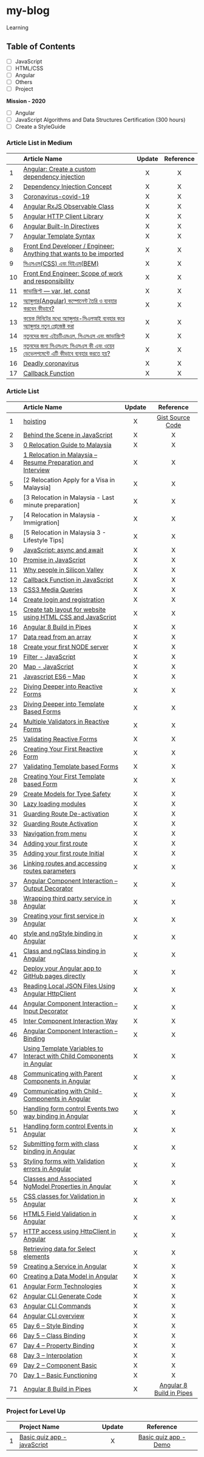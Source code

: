 # my-blog
Learning
## Table of Contents
- [ ] JavaScript
- [ ] HTML/CSS
- [ ] Angular
- [ ] Others
- [ ] Project

**Mission - 2020**
- [ ] Angular
- [ ] JavaScript Algorithms and Data Structures Certification (300 hours)
- [ ] Create a StyleGuide

### Article List in Medium

|  | Article Name   |      Update       |  Reference | 
|----------|:-------------|:------:|:------:|
| 1 | [Angular: Create a custom dependency injection](https://medium.com/@bipon68/angular-create-a-custom-dependency-injection-4fd50d84ef42) | X | X |
| 2 | [Dependency Injection Concept](https://medium.com/@bipon68/dependency-injection-concept-5c6604a778e6) | X | X |
| 3 | [Coronavirus-covid-19](https://bit.ly/3anqftc) | X | X |
| 4 | [Angular RxJS Observable Class](https://medium.com/@bipon68/angular-rxjs-observable-class-d037cc7ce318) | X | X |
| 5 | [Angular HTTP Client Library](https://medium.com/@bipon68/angular-http-client-library-4a305d99e4af) | X | X |
| 6 | [Angular Built-In Directives](https://medium.com/@bipon68/angular-built-in-directives-f2a4601faac6) | X | X |
| 7 | [Angular Template Syntax](https://medium.com/@bipon68/angular-template-syntax-bd54e4bcb035) | X | X |
| 8 | [Front End Developer / Engineer: Anything that wants to be imported](https://medium.com/@bipon68/front-end-developer-engineer-anything-that-wants-to-be-imported-e3032a984663) | X | X |
| 9 | [সিএসএস(CSS) এবং বিইএম(BEM)](https://bit.ly/2WRzXA0) | X | X |
| 10 | [Front End Engineer: Scope of work and responsibility](https://medium.com/@bipon68/front-end-engineer-scope-of-work-and-responsibility-a993230af3df) | X | X |
| 11 | [জাভাস্ক্রিপ্ট — var, let, const](https://bit.ly/2UNHCwV) | X | X |
| 12 | [অ্যাঙ্গুলার(Angular) কম্পোনেন্ট তৈরি ও ব্যবহার করবেন কীভাবে?](https://bit.ly/33UGWKa) | X | X |
| 13 | [কয়েক মিনিটের মধ্যে অ্যাঙ্গুলার-সিএলআই ব্যবহার করে অ্যাঙ্গুলার নতুন প্রোজেক্ট করা](https://bit.ly/2WQBFll) | X | X |
| 14 | [নতুনদের জন্য এইচটিএমএল, সিএসএস এবং জাভাস্ক্রিপ্ট](https://bit.ly/2xzblS0) | X | X |
| 15 | [নতুনদের জন্য সিএসএস: সিএসএস কী এবং ওয়েব ডেভেলপমেন্টে এটি কীভাবে ব্যবহার করতে হয়?](https://bit.ly/2UsGAHz) | X | X |
| 16 | [Deadly coronavirus](https://medium.com/@bipon68/deadly-coronavirus-3c5ccc714283) | X | X |
| 17 | [Callback Function](https://medium.com/@bipon68/functions-and-callbacks-cd55914817ec) | X | X |




### Article List

|  | Article Name   |      Update       |  Reference | 
|----------|:-------------|:------:|:------:|
| 1 | [hoisting](https://bipon.me/the-concept-of-hoisting-in-javascript/) | X | [Gist Source Code](https://gist.github.com/bipon68/d0f014931653b0629a16b143c538d8e4)|
| 2 | [Behind the Scene in JavaScript](https://bipon.me/behind-the-scene-in-javascript/) | X | X |
| 3 | [0 Relocation Guide to Malaysia](https://bipon.me/relocation/) | X | X |
| 4 | [1 Relocation in Malaysia – Resume Preparation and Interview](https://bipon.me/relocation-in-malaysia-resume-preparation-and-interview/) | X | X |
| 5 | [2 Relocation Apply for a Visa in Malaysia] | X | X |
| 6 | [3 Relocation in Malaysia - Last minute preparation] | X | X |
| 7 | [4 Relocation in Malaysia - Immigration] | X | X |
| 8 | [5 Relocation in Malaysia 3 - Lifestyle Tips] | X | X |
| 9 | [JavaScript: async and await](https://bipon.me/javascript-async-and-await/) | X | X |
| 10 | [Promise in JavaScript](https://bipon.me/promise-in-javascript/) | X | X |
| 11 | [Why people in Silicon Valley](https://bipon.me/why-people-in-silicon-valley-are-against-the-use-of-technology-for-children/) | X | X |
| 12 | [Callback Function in JavaScript](https://bipon.me/callback-function/) | X | X |
| 13 | [CSS3 Media Queries](https://bipon.me/css3-media-queries/) | X | X |
| 14 | [Create login and registration](https://bipon.me/create-login-and-registration-form-using-html-css-and-javascript/) | X | X |
| 15 | [Create tab layout for website using HTML CSS and JavaScript](https://bipon.me/create-tab-layout-for-website-using-html-css-and-javascript/) | X | X |
| 16 | [Angular 8 Build in Pipes](https://bipon.me/angular-8-build-in-pipes/) | X | X |
| 17 | [Data read from an array](https://bipon.me/date-read-from-an-array/) | X | X |
| 18 | [Create your first NODE server](https://bipon.me/create-your-first-node-server/) | X | X |
| 19 | [Filter - JavaScript](https://bipon.me/filter/) | X | X |
| 20 | [Map - JavaScript](https://bipon.me/map/) | X | X |
| 21 | [Javascript ES6 – Map](https://bipon.me/javascript-es6-map/) | X | X |
| 22 | [Diving Deeper into Reactive Forms](https://bipon.me/diving-deeper-into-reactive-forms/) | X | X |
| 23 | [Diving Deeper into Template Based Forms](https://bipon.me/diving-deeper-template-based-forms/)| X | X |
| 24 | [Multiple Validators in Reactive Forms](https://bipon.me/multiple-validators-in-reactive-forms/) | X | X |
| 25 | [Validating Reactive Forms](https://bipon.me/validating-reactive-forms/) | X | X |
| 26 | [Creating Your First Reactive Form](https://bipon.me/creating-your-first-reactive-form/) | X | X |
| 27 | [Validating Template based Forms](https://bipon.me/validating-template-based-forms/) | X | X |
| 28 | [Creating Your First Template based Form](https://bipon.me/creating-your-first-template-based-form/) | X | X |
| 29 | [Create Models for Type Safety](https://bipon.me/create-models-for-type-safety/) | X | X |
| 30 | [Lazy loading modules](https://bipon.me/lazy-loading-modules/) | X | X |
| 31 | [Guarding Route De-activation](https://bipon.me/guarding-route-de-activation/) | X | X |
| 32 | [Guarding Route Activation](https://bipon.me/guarding-route-activation/) | X | X |
| 33 | [Navigation from menu](https://bipon.me/navigation-from-menu/) | X | X |
| 34 | [Adding your first route](https://bipon.me/adding-your-first-route-2/) | X | X |
| 35 | [Adding your first route Initial](https://bipon.me/adding-your-first-route/) | X | X |
| 36 | [Linking routes and accessing routes parameters](https://bipon.me/linking-routes-and-accessing-routes-parameters/) | X | X |
| 37 | [Angular Component Interaction – Output Decorator](https://bipon.me/angular-component-interaction-output-decorator/) | X | X |
| 38 | [Wrapping third party service in Angular](https://bipon.me/wrapping-third-party-service-in-angular/) | X | X |
| 39 | [Creating your first service in Angular](https://bipon.me/creating-your-first-service-in-angular/) | X | X |
| 40 | [style and ngStyle binding in Angular](https://bipon.me/style-and-ngstyle-binding-in-angular/) | X | X |
| 41 | [Class and ngClass binding in Angular](https://bipon.me/class-binding-in-angular/) | X | X |
| 42 | [Deploy your Angular app to GitHub pages directly](https://bipon.me/deploying-angular-apps-to-github-pages/) | X | X |
| 43 | [Reading Local JSON Files Using Angular HttpClient](https://bipon.me/reading-local-json-files-using-angular-httpclient/) | X | X |
| 44 | [Angular Component Interaction – Input Decorator](https://bipon.me/angular-component-interaction-input-decorator/) | X | X |
| 45 | [Inter Component Interaction Way](https://bipon.me/inter-component-interaction-way/) | X | X |
| 46 | [Angular Component Interaction – Binding](https://bipon.me/angular-component-interaction-binding/) | X | X |
| 47 | [Using Template Variables to Interact with Child Components in Angular](https://bipon.me/using-template-variables-to-interact-with-child-components-in-angular/) | X | X |
| 48 | [Communicating with Parent Components in Angular](https://bipon.me/communicating-with-parent-components-in-angular/) | X | X |
| 49 | [Communicating with Child-Components in Angular](https://bipon.me/communicating-with-child-components-in-angular/) | X | X |
| 50 | [Handling form control Events two way binding in Angular](https://bipon.me/handling-form-control-events-two-way-binding-in-angular/) | X | X |
| 51 | [Handling form control Events in Angular](https://bipon.me/handling-form-control-events-in-angular/) | X | X |
| 52 | [Submitting form with class binding in Angular](https://bipon.me/submitting-form-with-class-binding-in-angular/) | X | X |
| 53 | [Styling forms with Validation errors in Angular](https://bipon.me/styling-forms-with-validation-errors/) | X | X |
| 54 | [Classes and Associated NgModel Properties in Angular](https://bipon.me/classes-and-associated-ngmodel-properties-in-angular/)| X | X |
| 55 | [CSS classes for Validation in Angular](https://bipon.me/css-classes-for-validation-in-angular/) | X | X |
| 56 | [HTML5 Field Validation in Angular](https://bipon.me/html5-field-validation-in-angular/) | X | X |
| 57 | [HTTP access using HttpClient in Angular](https://bipon.me/http-access-using-httpclient-in-angular/) | X | X |
| 58 | [Retrieving data for Select elements](https://bipon.me/retrieving-data-for-select-elements/) | X | X |
| 59 | [Creating a Service in Angular](https://bipon.me/creating-a-service-in-angular/) | X | X |
| 60 | [Creating a Data Model in Angular](https://bipon.me/creating-a-data-model-in-angular/) | X | X |
| 61 | [Angular Form Technologies](https://bipon.me/angular-form-technologies/) | X | X |
| 62 | [Angular CLI Generate Code](https://bipon.me/angular-cli-generate-code/) | X | X |
| 63 | [Angular CLI Commands](https://bipon.me/angular-cli-commands/) | X | X |
| 64 | [Angular CLI overview](https://bipon.me/angular-cli-overview/) | X | X |
| 65 | [Day 6 – Style Binding](https://bipon.me/day-6-style-binding/) | X | X |
| 66 | [Day 5 – Class Binding](https://bipon.me/day-5-class-binding/) | X | X |
| 67 | [Day 4 – Property Binding](https://bipon.me/day-4-property-binding/) | X | X |
| 68 | [Day 3 – Interpolation](https://bipon.me/day-3-interpolation/) | X | X |
| 69 | [Day 2 – Component Basic](https://bipon.me/day-2-component-basic/) | X | X |
| 70 | [Day 1 – Basic Functioning](https://bipon.me/day-1-basic-functioning/) | X | X |
| 71 | [Angular 8 Build in Pipes](https://bipon.me/angular-8-build-in-pipes/) | X | [Angular 8 Build in Pipes](https://bipon.me/angular-8-build-in-pipes/) |


### Project for Level Up

|  | Project Name   |      Update       |  Reference | 
|----------|:-------------|:------:|:------:|
| 1 | [Basic quiz app - javaScript](https://github.com/bipon68/basic-quiz-app) | X | [Basic quiz app - Demo](https://bipon68.github.io/basic-quiz-app/)|

